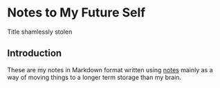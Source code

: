 # Notes to My Future Self

Title shamlessly stolen

## Introduction

These are my notes in Markdown format written using
[notes](https://github.com/pimterry/notes) mainly as a way of moving things to a
longer term storage than my brain.
